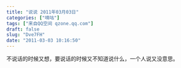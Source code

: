 ```yaml
---
title: "说说 2011年03月03日"
categories: ["嘀咕"]
tags: ["来自QQ空间 qzone.qq.com"]
draft: false
slug: "Dve7FH"
date: "2011-03-03 10:16:50"
---
```


不说话的时候又想，要说话的时候又不知道说什么，一个人说又没意思。
